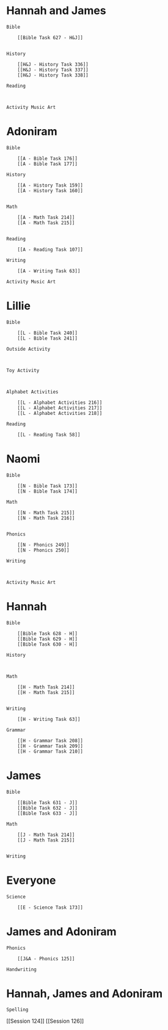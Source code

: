 # Hannah and James

	Bible

		[[Bible Task 627 - H&J]]
		

	History

		[[H&J - History Task 336]]
		[[H&J - History Task 337]]
		[[H&J - History Task 338]]

	Reading

		

	Activity Music Art

		
# Adoniram

	Bible

		[[A - Bible Task 176]]
		[[A - Bible Task 177]]

	History

		[[A - History Task 159]]
		[[A - History Task 160]]
		

	Math

		[[A - Math Task 214]]
		[[A - Math Task 215]]
		

	Reading

		[[A - Reading Task 107]]

	Writing

		[[A - Writing Task 63]]

	Activity Music Art

		

# Lillie

	Bible

		[[L - Bible Task 240]]
		[[L - Bible Task 241]]

	Outside Activity

		

	Toy Activity

		

	Alphabet Activities

		[[L - Alphabet Activities 216]]	
		[[L - Alphabet Activities 217]]
		[[L - Alphabet Activities 218]]

	Reading

		[[L - Reading Task 58]]

# Naomi

	Bible

		[[N - Bible Task 173]]
		[[N - Bible Task 174]]

	Math

		[[N - Math Task 215]]
		[[N - Math Task 216]]
		

	Phonics

		[[N - Phonics 249]]
		[[N - Phonics 250]]

	Writing

		

	Activity Music Art

		

# Hannah

	Bible

		[[Bible Task 628 - H]]
		[[Bible Task 629 - H]]
		[[Bible Task 630 - H]]

	History

		

	Math

		[[H - Math Task 214]]
		[[H - Math Task 215]]
		

	Writing

		[[H - Writing Task 63]]

	Grammar

		[[H - Grammar Task 208]]
		[[H - Grammar Task 209]]
		[[H - Grammar Task 210]]
# James

	Bible

		[[Bible Task 631 - J]]
		[[Bible Task 632 - J]]
		[[Bible Task 633 - J]]

	Math

		[[J - Math Task 214]]
		[[J - Math Task 215]]
		

	Writing

		

# Everyone

	Science

		[[E - Science Task 173]]
		
# James and Adoniram

	Phonics

		[[J&A - Phonics 125]]

	Handwriting

		
# Hannah, James and Adoniram

	Spelling




[[Session 124]]
[[Session 126]]
